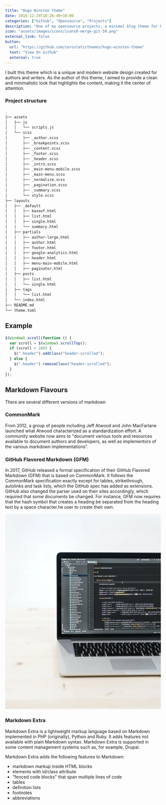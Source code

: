 ```yaml
---
title: "Hugo Winston theme"
date: 2018-12-29T10:26:40+10:00
categories: ["Github", "Opensource", "Projects"]
description: "One of my opensource projects, a minimal blog theme for Hugo."
icon: "assets/images/icons/icons8-merge-git-50.png"
external_link: false
button: 
  url: "https://github.com/zerostaticthemes/hugo-winston-theme"
  text: "View On Github"
  external: true
---
```


I built this theme which is a unique and modern website design created for authors and writers. As the author of this theme, I aimed to provide a clean and minimalistic look that highlights the content, making it the center of attention. 

### Project structure

```bash
.
├── assets
│   ├── js
│   │   └── scripts.js
│   └── scss
│       ├── _author.scss
│       ├── _breakpoints.scss
│       ├── _content.scss
│       ├── _footer.scss
│       ├── _header.scss
│       ├── _intro.scss
│       ├── _main-menu-mobile.scss
│       ├── _main-menu.scss
│       ├── _normalize.scss
│       ├── _pagination.scss
│       ├── _summary.scss
│       └── style.scss
├── layouts
│   ├── _default
│   │   ├── baseof.html
│   │   ├── list.html
│   │   ├── single.html
│   │   └── summary.html
│   ├── partials
│   │   ├── author-large.html
│   │   ├── author.html
│   │   ├── footer.html
│   │   ├── google-analytics.html
│   │   ├── header.html
│   │   ├── menu-main-mobile.html
│   │   ├── paginator.html
│   ├── posts
│   │   ├── list.html
│   │   └── single.html
│   ├── tags
│   │   └── list.html
│   └── index.html
├── README.md
└── theme.toml
```

## Example

```js
$(window).scroll(function () {
  var scroll = $(window).scrollTop();
  if (scroll > 100) {
    $(".header").addClass("header-scrolled");
  } else {
    $(".header").removeClass("header-scrolled");
  }
});
```

## Markdown Flavours

There are several different versions of markdown

### CommonMark

From 2012, a group of people including Jeff Atwood and John MacFarlane launched what Atwood characterized as a standardization effort. A community website now aims to "document various tools and resources available to document authors and developers, as well as implementors of the various markdown implementations".

### GitHub Flavored Markdown (GFM)

In 2017, GitHub released a formal specification of their GitHub Flavored Markdown (GFM) that is based on CommonMark. It follows the CommonMark specification exactly except for tables, strikethrough, autolinks and task lists, which the GitHub spec has added as extensions. GitHub also changed the parser used on their sites accordingly, which required that some documents be changed. For instance, GFM now requires that the hash symbol that creates a heading be separated from the heading text by a space character.he user to create their own.

![Photo of laptop](/assets/images/photos/content-1.webp)

### Markdown Extra

Markdown Extra is a lightweight markup language based on Markdown implemented in PHP (originally), Python and Ruby. It adds features not available with plain Markdown syntax. Markdown Extra is supported in some content management systems such as, for example, Drupal.

Markdown Extra adds the following features to Markdown:

- markdown markup inside HTML blocks
- elements with id/class attribute
- "fenced code blocks" that span multiple lines of code
- tables
- definition lists
- footnotes
- abbreviations
